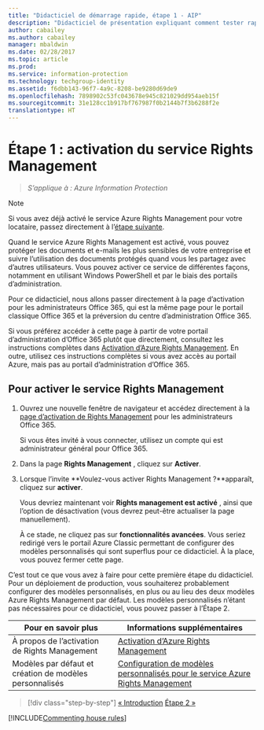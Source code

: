```yaml
---
title: "Didacticiel de démarrage rapide, étape 1 - AIP"
description: "Didacticiel de présentation expliquant comment tester rapidement Azure Information Protection, étape 1 : activation du service Azure Rights Management."
author: cabailey
ms.author: cabailey
manager: mbaldwin
ms.date: 02/28/2017
ms.topic: article
ms.prod: 
ms.service: information-protection
ms.technology: techgroup-identity
ms.assetid: f6dbb143-96f7-4a9c-8208-be9280d69de9
ms.openlocfilehash: 7898902c53fc043678e945c821029dd954aeb15f
ms.sourcegitcommit: 31e128cc1b917bf767987f0b2144b7f3b6288f2e
translationtype: HT
---
```

# <a name="step-1-activate-the-rights-management-service"></a>Étape 1 : activation du service Rights Management
 
>*S’applique à : Azure Information Protection*

> [!NOTE]
>Si vous avez déjà activé le service Azure Rights Management pour votre locataire, passez directement à l’[étape suivante](infoprotect-tutorial-step2.md). 

Quand le service Azure Rights Management est activé, vous pouvez protéger les documents et e-mails les plus sensibles de votre entreprise et suivre l’utilisation des documents protégés quand vous les partagez avec d’autres utilisateurs. Vous pouvez activer ce service de différentes façons, notamment en utilisant Windows PowerShell et par le biais des portails d’administration.

Pour ce didacticiel, nous allons passer directement à la page d’activation pour les administrateurs Office 365, qui est la même page pour le portail classique Office 365 et la préversion du centre d’administration Office 365. 

Si vous préférez accéder à cette page à partir de votre portail d’administration d’Office 365 plutôt que directement, consultez les instructions complètes dans [Activation d’Azure Rights Management](../deploy-use/activate-service.md). En outre, utilisez ces instructions complètes si vous avez accès au portail Azure, mais pas au portail d’administration d’Office 365.

## <a name="to-activate-the-rights-management-service"></a>Pour activer le service Rights Management

1. Ouvrez une nouvelle fenêtre de navigateur et accédez directement à la [page d’activation de Rights Management](https://account.activedirectory.windowsazure.com/RmsOnline/Manage.aspx) pour les administrateurs Office 365.
    
    Si vous êtes invité à vous connecter, utilisez un compte qui est administrateur général pour Office 365.

2. Dans la page **Rights Management** , cliquez sur **Activer**.

3. Lorsque l’invite **Voulez-vous activer Rights Management ?**apparaît, cliquez sur **activer**.

    Vous devriez maintenant voir **Rights management est activé** , ainsi que l’option de désactivation (vous devrez peut-être actualiser la page manuellement).

    À ce stade, ne cliquez pas sur **fonctionnalités avancées**. Vous seriez redirigé vers le portail Azure Classic permettant de configurer des modèles personnalisés qui sont superflus pour ce didacticiel. À la place, vous pouvez fermer cette page.

C’est tout ce que vous avez à faire pour cette première étape du didacticiel. Pour un déploiement de production, vous souhaiterez probablement configurer des modèles personnalisés, en plus ou au lieu des deux modèles Azure Rights Management par défaut. Les modèles personnalisés n’étant pas nécessaires pour ce didacticiel, vous pouvez passer à l’Étape 2.

|Pour en savoir plus|Informations supplémentaires|
|--------------------------------|--------------------------|
|À propos de l’activation de Rights Management|[Activation d’Azure Rights Management](../deploy-use/activate-service.md)|
|Modèles par défaut et création de modèles personnalisés|[Configuration de modèles personnalisés pour le service Azure Rights Management](../deploy-use/configure-custom-templates.md)|

>[!div class="step-by-step"]
[&#171; Introduction](infoprotect-quick-start-tutorial.md)
[Étape 2 &#187;](infoprotect-tutorial-step2.md)

[!INCLUDE[Commenting house rules](../includes/houserules.md)]
